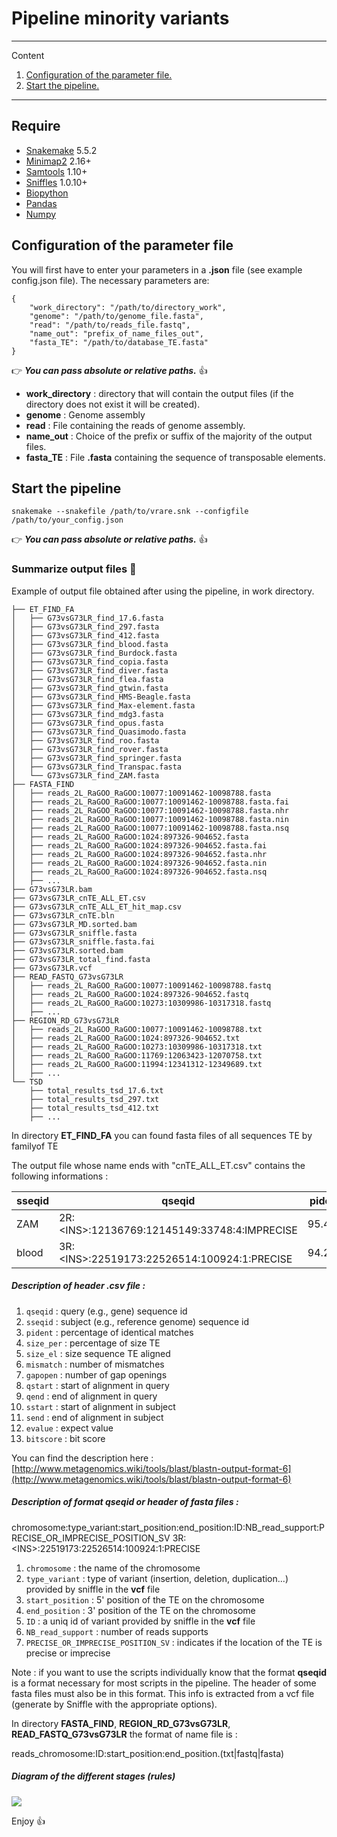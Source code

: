 # Pipeline minority variants

*******
Content 
 1. [Configuration of the parameter file.](#config_file)
 2. [Start the pipeline.](#start_pipeline)

*******

## Require 

  * [Snakemake](https://snakemake-wrappers.readthedocs.io/en/stable/) 5.5.2
  * [Minimap2](https://github.com/lh3/minimap2) 2.16+
  * [Samtools](http://www.htslib.org/) 1.10+
  * [Sniffles](https://github.com/fritzsedlazeck/Sniffles) 1.0.10+
  * [Biopython](https://biopython.org/)
  * [Pandas](https://pandas.pydata.org/)
  * [Numpy](https://numpy.org/)

<div id='config_file'/> 

## Configuration of the parameter file 

You will first have to enter your parameters in a **.json** file (see example config.json file). The necessary parameters are:

```
{
    "work_directory": "/path/to/directory_work",
    "genome": "/path/to/genome_file.fasta",
    "read": "/path/to/reads_file.fastq",
    "name_out": "prefix_of_name_files_out",
    "fasta_TE": "/path/to/database_TE.fasta"
}
```

👉 ***You can pass absolute or relative paths.*** 👍

* **work_directory** : directory that will contain the output files (if the directory does not exist it will be created).
* **genome** : Genome assembly
* **read** : File containing the reads of genome assembly.
* **name_out** : Choice of the prefix or suffix of the majority of the output files.
* **fasta_TE** : File **.fasta** containing the sequence of transposable elements.

<div id='start_pipeline'/> 

## Start the pipeline

```
snakemake --snakefile /path/to/vrare.snk --configfile /path/to/your_config.json
```

👉 ***You can pass absolute or relative paths.*** 👍


### Summarize output files :open_file_folder:

Example of output file obtained after using the pipeline, in work directory.

```
├── ET_FIND_FA
│   ├── G73vsG73LR_find_17.6.fasta
│   ├── G73vsG73LR_find_297.fasta
│   ├── G73vsG73LR_find_412.fasta
│   ├── G73vsG73LR_find_blood.fasta
│   ├── G73vsG73LR_find_Burdock.fasta
│   ├── G73vsG73LR_find_copia.fasta
│   ├── G73vsG73LR_find_diver.fasta
│   ├── G73vsG73LR_find_flea.fasta
│   ├── G73vsG73LR_find_gtwin.fasta
│   ├── G73vsG73LR_find_HMS-Beagle.fasta
│   ├── G73vsG73LR_find_Max-element.fasta
│   ├── G73vsG73LR_find_mdg3.fasta
│   ├── G73vsG73LR_find_opus.fasta
│   ├── G73vsG73LR_find_Quasimodo.fasta
│   ├── G73vsG73LR_find_roo.fasta
│   ├── G73vsG73LR_find_rover.fasta
│   ├── G73vsG73LR_find_springer.fasta
│   ├── G73vsG73LR_find_Transpac.fasta
│   └── G73vsG73LR_find_ZAM.fasta
├── FASTA_FIND
│   ├── reads_2L_RaGOO_RaGOO:10077:10091462-10098788.fasta
│   ├── reads_2L_RaGOO_RaGOO:10077:10091462-10098788.fasta.fai
│   ├── reads_2L_RaGOO_RaGOO:10077:10091462-10098788.fasta.nhr
│   ├── reads_2L_RaGOO_RaGOO:10077:10091462-10098788.fasta.nin
│   ├── reads_2L_RaGOO_RaGOO:10077:10091462-10098788.fasta.nsq
│   ├── reads_2L_RaGOO_RaGOO:1024:897326-904652.fasta
│   ├── reads_2L_RaGOO_RaGOO:1024:897326-904652.fasta.fai
│   ├── reads_2L_RaGOO_RaGOO:1024:897326-904652.fasta.nhr
│   ├── reads_2L_RaGOO_RaGOO:1024:897326-904652.fasta.nin
│   ├── reads_2L_RaGOO_RaGOO:1024:897326-904652.fasta.nsq
│   ├── ...
├── G73vsG73LR.bam
├── G73vsG73LR_cnTE_ALL_ET.csv
├── G73vsG73LR_cnTE_ALL_ET_hit_map.csv
├── G73vsG73LR_cnTE.bln
├── G73vsG73LR_MD.sorted.bam
├── G73vsG73LR_sniffle.fasta
├── G73vsG73LR_sniffle.fasta.fai
├── G73vsG73LR.sorted.bam
├── G73vsG73LR_total_find.fasta
├── G73vsG73LR.vcf
├── READ_FASTQ_G73vsG73LR
│   ├── reads_2L_RaGOO_RaGOO:10077:10091462-10098788.fastq
│   ├── reads_2L_RaGOO_RaGOO:1024:897326-904652.fastq
│   ├── reads_2L_RaGOO_RaGOO:10273:10309986-10317318.fastq
│   ├── ...
├── REGION_RD_G73vsG73LR
│   ├── reads_2L_RaGOO_RaGOO:10077:10091462-10098788.txt
│   ├── reads_2L_RaGOO_RaGOO:1024:897326-904652.txt
│   ├── reads_2L_RaGOO_RaGOO:10273:10309986-10317318.txt
│   ├── reads_2L_RaGOO_RaGOO:11769:12063423-12070758.txt
│   ├── reads_2L_RaGOO_RaGOO:11994:12341312-12349689.txt
│   ├── ...
└── TSD
    ├── total_results_tsd_17.6.txt
    ├── total_results_tsd_297.txt
    ├── total_results_tsd_412.txt
    ├── ...
```

In directory **ET_FIND_FA** you can found fasta files of all sequences TE by familyof TE


The output file whose name ends with "cnTE_ALL_ET.csv" contains the following informations :

| sseqid | qseqid | pident | size_per | size_el | mismatch | gapopen | qstart | qend | sstart | send | evalue | bitscore |
| ------ | ------ | ------ | -------- | ------- | -------- | ------- | ------ | ---- | ------ | ---- | ------ | -------- |
| ZAM | 2R:\<INS\>:12136769:12145149:33748:4:IMPRECISE | 95.494 | 99.0 | 8347 | 123 | 178 | 5 | 8352 | 8435 | 1 | 0.0 | 13369.0 |
| blood | 3R:\<INS\>:22519173:22526514:100924:1:PRECISE | 94.259 | 99.0 | 7338 | 164 | 189 | 3 | 7341 | 7410 |  1 | 0.0 | 11230.0 |

##### Description of header .csv file :

 1.    `qseqid` :   query (e.g., gene) sequence id
 2.    `sseqid` : subject (e.g., reference genome) sequence id
 3.    `pident` :  percentage of identical matches
 4.    `size_per`    :   percentage of size TE
 5.    `size_el` :  size sequence TE aligned
 6.    `mismatch` : number of mismatches
 7.    `gapopen` :  number of gap openings
 8.    `qstart` :  start of alignment in query
 9.    `qend`  : end of alignment in query
 10.   `sstart`   : start of alignment in subject
 11.   `send`   : end of alignment in subject
 12.   `evalue`   : expect value
 13.   `bitscore`   : bit score

You can find the description here : [http://www.metagenomics.wiki/tools/blast/blastn-output-format-6](http://www.metagenomics.wiki/tools/blast/blastn-output-format-6)

##### Description of format qseqid or header of fasta files  :

chromosome:type_variant:start_position:end_position:ID:NB_read_support:PRECISE_OR_IMPRECISE_POSITION_SV
3R:\<INS\>:22519173:22526514:100924:1:PRECISE

 1.    `chromosome` : the name of the chromosome
 2.    `type_variant` : type of variant (insertion, deletion, duplication...) provided by sniffle in the **vcf** file
 3.    `start_position` : 5' position of the TE on the chromosome
 4.    `end_position`  : 3' position of the TE on the chromosome
 5.    `ID` : a uniq id of variant provided by sniffle in the **vcf** file
 6.    `NB_read_support` : number of reads supports
 7.    `PRECISE_OR_IMPRECISE_POSITION_SV` : indicates if the location of the TE is precise or imprecise


Note : if you want to use the scripts individually know that the format **qseqid** is a format necessary for most scripts in the pipeline. The header of some fasta files must also be in this format. This info is extracted from a vcf file (generate by Sniffle with the appropriate options).

In directory **FASTA_FIND**, **REGION_RD_G73vsG73LR**, **READ_FASTQ_G73vsG73LR** the format of name file is : 

reads_chromosome:ID:start_position:end_position.(txt|fastq|fasta)


##### Diagram of the different stages (rules)

<img src="images/dag.svg">

Enjoy :+1:


